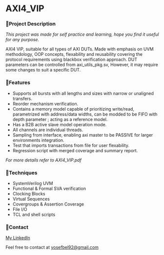 # AXI4_VIP

### 🔗Project Description
*This project was made for self practice and learning, hope you find it useful for any purpose.*

AXI4 VIP, suitable for all types of AXI DUTs.
Made with emphasis on UVM methodology, OOP concepts, flexability and reusability covering the protocol requirements using blackbox verification approach.
DUT parameters can be controlled from axi_utils_pkg.sv, However, it may require some changes to suit a specific DUT.

### 🔗Features
* Supports all bursts with all lengths and sizes with narrow or unaligned transfers.
* Reorder mechanism verification.
* Contains a memory model capable of prioritizing write/read, parametrized with address/data widths, can be modded to be FIFO with depth parameter ; acting as a reference model.
* Has a B2B active slave model operation mode.
* All channels are individual threads.
* Sampling from interface, enabling axi master to be PASSIVE for larger environments integration.
* Test that imports transactions from file for user flexability.
* Regression script with merged coverage and summary report.
  
*For more details refer to AXI4_VIP.pdf*

### 🔗Techniques
* SystemVerilog UVM
* Functional & Formal SVA verification
* Clocking Blocks
* Virtual Sequences
* Covergroups & Assertion Coverage
* File I/O
* TCL and shell scripts

### 🤝Contact
[My LinkedIn](www.linkedin.com/in/yosef-belyatsky-5163a5173)

Feel free to contact at yosefbel92@gmail.com
